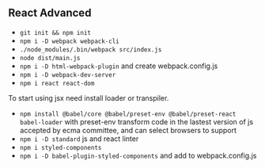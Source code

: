 ## React Advanced
- `git init && npm init`
- `npm i -D webpack webpack-cli`
- `./node_modules/.bin/webpack src/index.js`
- `node dist/main.js`
- `npm i -D html-webpack-plugin` and create webpack.config.js
- `npm i -D webpack-dev-server`
- `npm i react react-dom`

To start using jsx need install loader or transpiler.
- `npm install @babel/core @babel/preset-env @babel/preset-react babel-loader` with preset-env transform code in the lastest version of js accepted by ecma committee, and can select browsers to support
- `npm i -D standard` js and react linter
- `npm i styled-components`
- `npm i -D babel-plugin-styled-components` and add to webpack.config.js